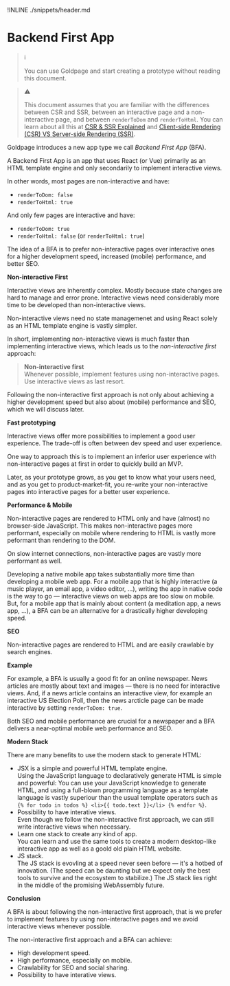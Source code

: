 !INLINE ./snippets/header.md

# Backend First App

> :information_source:
>
> You can use Goldpage and start creating a prototype without reading this document.

> :warning:
>
> This document assumes that you are familiar with the differences between CSR and SSR,
> between an interactive page and a non-interactive page, and between `renderToDom` and `renderToHtml`.
> You can learn about all this at
> [CSR & SSR Explained](/docs/csr-and-ssr-explained.md)
> and
> [Client-side Rendering (CSR) VS Server-side Rendering (SSR)](/docs/csr-vs-ssr.md).

Goldpage introduces a new app type we call *Backend First App* (BFA).

A Backend First App is an app that uses React (or Vue)
primarily as an HTML template engine and
only secondarily to implement interactive views.

In other words, most pages are non-interactive and have:
- `renderToDom: false`
- `renderToHtml: true`

And only few pages are interactive and have:
- `renderToDom: true`
- `renderToHtml: false` (or `renderToHtml: true`)

The idea of a BFA is to prefer non-interactive pages over interactive ones
for a higher development speed, increased (mobile) performance, and better SEO.

**Non-interactive First**

Interactive views are inherently complex.
Mostly because state changes are hard to manage and error prone.
Interactive views need considerably more time to be developed than non-interactive views.

Non-interactive views need
no state managemenet and using
React solely as an HTML template engine
is vastly simpler.

In short,
implementing non-interactive views is much faster than implementing interactive views,
which leads us to the *non-interactive first* approach:

> **Non-interactive first**
> <br/>
> Whenever possible, implement features using non-interactive pages.
> Use interactive views as last resort.

Following the non-interactive first approach is not only about achieving a higher development speed
but also about (mobile) performance and SEO, which we will discuss later.

**Fast prototyping**

Interactive views offer more possibilities to implement a good user experience.
The trade-off is often between dev speed and user experience.

One way to approach this is to
implement an inferior user experience with non-interactive pages at first in order to quickly build an MVP.

Later,
as your prototype grows,
as you get to know what your users need,
and as you get to product-market-fit,
you re-write your non-interactive pages into interactive pages for a better user experience.

**Performance & Mobile**

Non-interactive pages are rendered to HTML only and have (almost) no browser-side JavaScript.
This makes non-interactive pages more performant, especially on mobile where
rendering to HTML is vastly more peformant than rendering to the DOM.

On slow internet connections, non-interactive pages are vastly more performant as well.

Developing a native mobile app takes substantially more time than developing a mobile web app.
For a mobile app that is highly interactive (a music player, an email app, a video editor, ...),
writing the app in native code is the way to go &mdash; interactive views on web apps are too slow on mobile.
But, for a mobile app that is mainly about content (a meditation app, a news app, ...),
a BFA can be an alternative for a drastically higher developing speed.

**SEO**

Non-interactive pages are rendered to HTML and are easily crawlable by search engines.

**Example**

For example,
a BFA is usually a good fit for an online newspaper.
News articles are mostly about
text and images &mdash;
there is no need for interactive views.
And, if a news article
contains an interactive view,
for example an interactive US Election Poll,
then the news arcticle page can be made interactive by setting `renderToDom: true`.

Both SEO and mobile performance are crucial for a newspaper and a BFA delivers
a near-optimal mobile web performance and SEO.

**Modern Stack**

There are many benefits to use the modern stack to generate HTML:
- JSX is a simple and powerful HTML template engine.
  <br/>
  Using the JavaScript language to declaratively generate HTML is simple and powerful:
  You can use your JavaScript knowledge to generate HTML,
  and using a full-blown programming language as a template language is vastly
  superiour than the usual template operators such as `{% for todo in todos %} <li>{{ todo.text }}</li> {% endfor %}`.
- Possibility to have interative views.
  <br/>
  Even though we follow the non-interactive first approach,
  we can still write interactive views when necessary.
- Learn one stack to create any kind of app.
  <br/>
  You can learn and use the same tools
  to create a modern desktop-like interactive app as well as a goold old plain HTML website.
- JS stack.
  <br/>
  The JS stack is evovling at a speed never seen before &mdash; it's a hotbed of innovation.
  (The speed can be daunting but we expect only the best tools to survive and the ecosystem to stabilize.)
  The JS stack lies right in the middle of the promising WebAssembly future.

**Conclusion**

A BFA is about following the non-interactive first approach, that is we prefer to implement features by using non-interactive pages and we avoid interactive views whenever possible.

The non-interactive first approach and a BFA can achieve:
- High development speed.
- High performance, especially on mobile.
- Crawlability for SEO and social sharing.
- Possibility to have interative views.

